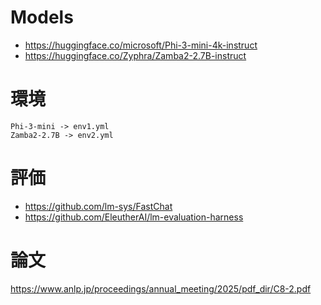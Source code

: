 # Models
- https://huggingface.co/microsoft/Phi-3-mini-4k-instruct
- https://huggingface.co/Zyphra/Zamba2-2.7B-instruct

# 環境
```
Phi-3-mini -> env1.yml
Zamba2-2.7B -> env2.yml
```

# 評価
- https://github.com/lm-sys/FastChat
- https://github.com/EleutherAI/lm-evaluation-harness

# 論文
https://www.anlp.jp/proceedings/annual_meeting/2025/pdf_dir/C8-2.pdf
